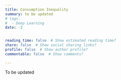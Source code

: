 ```yaml
---
title: Consumption Inequality
summary: to be updated
# tags:
#  - Deep Learning
date: -2


reading_time: false  # Show estimated reading time?
share: false  # Show social sharing links?
profile: false  # Show author profile?
commentable: false  # Show comments?

---
```


To be updated
